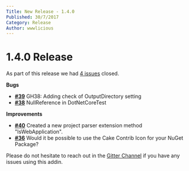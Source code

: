 ```yaml
---
Title: New Release - 1.4.0
Published: 30/7/2017
Category: Release
Author: wwwlicious
---
```


# 1.4.0 Release

As part of this release we had [4 issues](https://github.com/cake-contrib/Cake.Incubator/issues?milestone=6&state=closed) closed.


__Bugs__

- [__#39__](https://github.com/cake-contrib/Cake.Incubator/pull/39) GH38: Adding check of OutputDirectory setting
- [__#38__](https://github.com/cake-contrib/Cake.Incubator/issues/38) NullReference in DotNetCoreTest

__Improvements__

- [__#40__](https://github.com/cake-contrib/Cake.Incubator/pull/40) Created a new project parser extension method "IsWebApplication".
- [__#36__](https://github.com/cake-contrib/Cake.Incubator/issues/36) Would it be possible to use the Cake Contrib Icon for your NuGet Package?



Please do not hesitate to reach out in the [Gitter Channel](https://gitter.im/cake-contrib/Lobby) if you have any issues using this addin.
